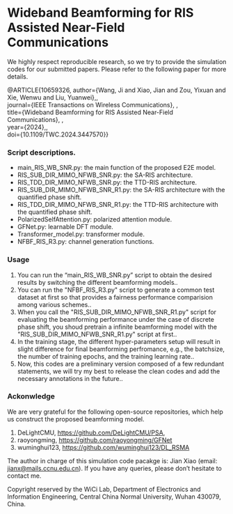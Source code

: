 # Wideband Beamforming for RIS Assisted Near-Field Communications

We highly respect reproducible research, so we try to provide the simulation codes for our submitted papers. Please refer to the following paper for more details.

@ARTICLE{10659326,
  author={Wang, Ji and Xiao, Jian and Zou, Yixuan and Xie, Wenwu and Liu, Yuanwei},,<br/>
  journal={IEEE Transactions on Wireless Communications}, ,<br/>
  title={Wideband Beamforming for RIS Assisted Near-Field Communications}, ,<br/>
  year={2024},,<br/>
  doi={10.1109/TWC.2024.3447570}}


### Script descriptions.

* main_RIS_WB_SNR.py: the main function of the proposed E2E model.<br/>
* RIS_SUB_DIR_MIMO_NFWB_SNR.py: the SA-RIS architecture.<br/>
* RIS_TDD_DIR_MIMO_NFWB_SNR.py: the TTD-RIS architecture.<br/>
* RIS_SUB_DIR_MIMO_NFWB_SNR_R1.py: the SA-RIS architecture with the quantified phase shift.<br/>
* RIS_TDD_DIR_MIMO_NFWB_SNR_R1.py: the TTD-RIS architecture with the quantified phase shift.<br/>
* PolarizedSelfAttention.py: polarized attention module.<br/>
* GFNet.py: learnable DFT module.<br/>
* Transformer_model.py: transformer module.<br/>
* NFBF_RIS_R3.py: channel generation functions.<br/>


### Usage

1. You can run the “main_RIS_WB_SNR.py” script to obtain the desired results by switching the different beamforming models..<br/>
2. You can run the "NFBF_RIS_R3.py" script to generate a common test dataset at first so that provides a fairness performance comparision among various schemes..<br/>
3. When you call the "RIS_SUB_DIR_MIMO_NFWB_SNR_R1.py" script for evaluating the beamforming performance under the case of discrete phase shift, you shoud pretrain a infinite beamforming model with the "RIS_SUB_DIR_MIMO_NFWB_SNR_R1.py" script at first..<br/>
4. In the training stage, the different hyper-parameters setup will result in slight difference for final beamforming perfromance, e.g., the batchsize, the number of training epochs, and the training learning rate..<br/>
5. Now, this codes are a preliminary version composed of a few redundant statements, we will try my best to release the clean codes and add the necessary annotations in the future..<br/>


### Ackonwledge

We are very grateful for the following open-source repositories, which help us construct the proposed beamforming model.<br/>
1. DeLightCMU, https://github.com/DeLightCMU/PSA, 
2. raoyongming, https://github.com/raoyongming/GFNet
3. wuminghui123, https://github.com/wuminghui123/DL_RSMA

The author in charge of this simulation code pacakge is: Jian Xiao (email: jianx@mails.ccnu.edu.cn). If you have any queries, please don’t hesitate to contact me.

Copyright reserved by the WiCi Lab, Department of Electronics and Information Engineering, Central China Normal University, Wuhan 430079, China.

